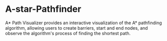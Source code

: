 # A-star-Pathfinder
A* Path Visualizer provides an interactive visualization of the A* pathfinding algorithm, allowing users to create barriers, start and end nodes, and observe the algorithm's process of finding the shortest path.
